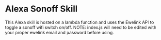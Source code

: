 # Alexa Sonoff Skill
This Alexa skill is hosted on a lambda function and uses the Ewelink API to toggle a sonoff wifi switch on/off.
NOTE: index.js will need to be edited with your proper ewelink email and password before using. 
